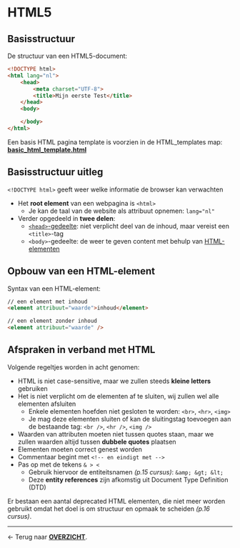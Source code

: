 # HTML5

## Basisstructuur

De structuur van een HTML5-document:


```html
<!DOCTYPE html>
<html lang="nl">
    <head> 
        <meta charset="UTF-8">
        <title>Mijn eerste Test</title>
    </head>
    <body>

    </body>
</html>
```

Een basis HTML pagina template is voorzien in de HTML_templates map: [**basic_html_template.html**](./HTML_templates/basic_html_template.html)

## Basisstructuur uitleg

`<!DOCTYPE html>` geeft weer welke informatie de browser kan verwachten

* Het **root element** van een webpagina is `<html>`
    * Je kan de taal van de website als attribuut opnemen: `lang="nl"`
* Verder opgedeeld in **twee delen**:
    * [`<head>`-gedeelte](./H1.%20HEAD-tags.md): niet verplicht deel van de inhoud, maar vereist een `<title>`-tag
    * `<body>`-gedeelte: de weer te geven content met behulp van [HTML-elementen](./H2.%20HTML-elementen.md)

## Opbouw van een HTML-element

Syntax van een HTML-element:

```html
// een element met inhoud
<element attribuut="waarde">inhoud</element>

// een element zonder inhoud
<element attribuut="waarde" />
```

## Afspraken in verband met HTML

Volgende regeltjes worden in acht genomen:

* HTML is niet case-sensitive, maar we zullen steeds **kleine letters** gebruiken
* Het is niet verplicht om de elementen af te sluiten, wij zullen wel alle elementen afsluiten
    * Enkele elementen hoefden niet gesloten te worden: `<br>`, `<hr>`, `<img>`
    * Je mag deze elementen sluiten of kan de sluitingstag toevoegen aan de bestaande tag: `<br />`, `<hr />`, `<img />`
* Waarden van attributen moeten niet tussen quotes staan, maar we zullen waarden altijd tussen **dubbele quotes** plaatsen
* Elementen moeten correct genest worden
* Commentaar begint met `<!-- en eindigt met -->`
* Pas op met de tekens `& > <`
    * Gebruik hiervoor de entiteitsnamen *(p.15 cursus)*: `&amp; &gt; &lt;`
    * Deze **entity references** zijn afkomstig uit Document Type Definition (DTD)

Er bestaan een aantal deprecated HTML elementen, die niet meer worden gebruikt omdat het doel is om structuur en opmaak te scheiden *(p.16 cursus)*.

---

&larr; Terug naar [**OVERZICHT**](./README.md#overview).